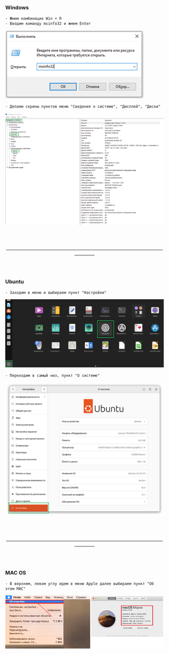 ### Windows
    - Жмем комбинацио Win + R
    - Вводим команду msinfo32 и жмем Enter

![Screenshot](img/winr_msinfo.png)

    - Делаем скрины пунктов меню "Сведения о системе", "Дисплей", "Диски"

![Screenshot](img/msinfo32.png)


<br/><br/>
<p align="center">________________________________________________________________________________________</p>
<br/><br/>

### Ubuntu
    - Заходим в меню и выбираем пункт "Настройки"
![Screenshot](img/linux_settings.png)

    - Переходим в самый низ, пункт "О системе"
![Screenshot](img/about_os.png)


<br/><br/>
<p align="center">________________________________________________________________________________________</p>
<br/><br/>

### MAC OS
    - В верхнем, левом углу идем в меню Apple далее выбираем пункт "Об этом МАС"
![Screenshot](img/macos_info.png)

